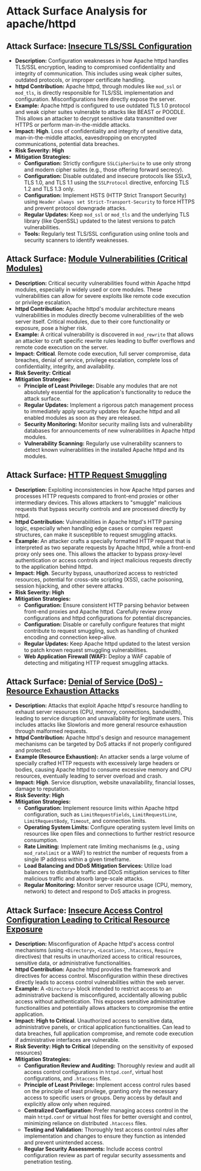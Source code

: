 # Attack Surface Analysis for apache/httpd

## Attack Surface: [Insecure TLS/SSL Configuration](./attack_surfaces/insecure_tlsssl_configuration.md)

*   **Description:**  Configuration weaknesses in how Apache httpd handles TLS/SSL encryption, leading to compromised confidentiality and integrity of communication. This includes using weak cipher suites, outdated protocols, or improper certificate handling.
*   **httpd Contribution:** Apache httpd, through modules like `mod_ssl` or `mod_tls`, is directly responsible for TLS/SSL implementation and configuration. Misconfigurations here directly expose the server.
*   **Example:**  Apache httpd is configured to use outdated TLS 1.0 protocol and weak cipher suites vulnerable to attacks like BEAST or POODLE. This allows an attacker to decrypt sensitive data transmitted over HTTPS or perform man-in-the-middle attacks.
*   **Impact:**  **High**. Loss of confidentiality and integrity of sensitive data, man-in-the-middle attacks, eavesdropping on encrypted communications, potential data breaches.
*   **Risk Severity:** **High**
*   **Mitigation Strategies:**
    *   **Configuration:**  Strictly configure `SSLCipherSuite` to use only strong and modern cipher suites (e.g., those offering forward secrecy).
    *   **Configuration:** Disable outdated and insecure protocols like SSLv3, TLS 1.0, and TLS 1.1 using the `SSLProtocol` directive, enforcing TLS 1.2 and TLS 1.3 only.
    *   **Configuration:** Implement HSTS (HTTP Strict Transport Security) using `Header always set Strict-Transport-Security` to force HTTPS and prevent protocol downgrade attacks.
    *   **Regular Updates:** Keep `mod_ssl` or `mod_tls` and the underlying TLS library (like OpenSSL) updated to the latest versions to patch vulnerabilities.
    *   **Tools:** Regularly test TLS/SSL configuration using online tools and security scanners to identify weaknesses.

## Attack Surface: [Module Vulnerabilities (Critical Modules)](./attack_surfaces/module_vulnerabilities__critical_modules_.md)

*   **Description:** Critical security vulnerabilities found within Apache httpd modules, especially in widely used or core modules. These vulnerabilities can allow for severe exploits like remote code execution or privilege escalation.
*   **httpd Contribution:** Apache httpd's modular architecture means vulnerabilities in modules directly become vulnerabilities of the web server itself. Critical modules, due to their core functionality or exposure, pose a higher risk.
*   **Example:** A critical vulnerability is discovered in `mod_rewrite` that allows an attacker to craft specific rewrite rules leading to buffer overflows and remote code execution on the server.
*   **Impact:** **Critical**. Remote code execution, full server compromise, data breaches, denial of service, privilege escalation, complete loss of confidentiality, integrity, and availability.
*   **Risk Severity:** **Critical**
*   **Mitigation Strategies:**
    *   **Principle of Least Privilege:** Disable any modules that are not absolutely essential for the application's functionality to reduce the attack surface.
    *   **Regular Updates:**  Implement a rigorous patch management process to immediately apply security updates for Apache httpd and all enabled modules as soon as they are released.
    *   **Security Monitoring:**  Monitor security mailing lists and vulnerability databases for announcements of new vulnerabilities in Apache httpd modules.
    *   **Vulnerability Scanning:** Regularly use vulnerability scanners to detect known vulnerabilities in the installed Apache httpd and its modules.

## Attack Surface: [HTTP Request Smuggling](./attack_surfaces/http_request_smuggling.md)

*   **Description:**  Exploiting inconsistencies in how Apache httpd parses and processes HTTP requests compared to front-end proxies or other intermediary devices. This allows attackers to "smuggle" malicious requests that bypass security controls and are processed directly by httpd.
*   **httpd Contribution:** Vulnerabilities in Apache httpd's HTTP parsing logic, especially when handling edge cases or complex request structures, can make it susceptible to request smuggling attacks.
*   **Example:** An attacker crafts a specially formatted HTTP request that is interpreted as two separate requests by Apache httpd, while a front-end proxy only sees one. This allows the attacker to bypass proxy-level authentication or access controls and inject malicious requests directly to the application behind httpd.
*   **Impact:** **High**. Security bypass, unauthorized access to restricted resources, potential for cross-site scripting (XSS), cache poisoning, session hijacking, and other severe attacks.
*   **Risk Severity:** **High**
*   **Mitigation Strategies:**
    *   **Configuration:** Ensure consistent HTTP parsing behavior between front-end proxies and Apache httpd.  Carefully review proxy configurations and httpd configurations for potential discrepancies.
    *   **Configuration:** Disable or carefully configure features that might contribute to request smuggling, such as handling of chunked encoding and connection keep-alive.
    *   **Regular Updates:** Keep Apache httpd updated to the latest version to patch known request smuggling vulnerabilities.
    *   **Web Application Firewall (WAF):** Deploy a WAF capable of detecting and mitigating HTTP request smuggling attacks.

## Attack Surface: [Denial of Service (DoS) - Resource Exhaustion Attacks](./attack_surfaces/denial_of_service__dos__-_resource_exhaustion_attacks.md)

*   **Description:** Attacks that exploit Apache httpd's resource handling to exhaust server resources (CPU, memory, connections, bandwidth), leading to service disruption and unavailability for legitimate users. This includes attacks like Slowloris and more general resource exhaustion through malformed requests.
*   **httpd Contribution:** Apache httpd's design and resource management mechanisms can be targeted by DoS attacks if not properly configured and protected.
*   **Example (Resource Exhaustion):** An attacker sends a large volume of specially crafted HTTP requests with excessively large headers or bodies, causing Apache httpd to consume excessive memory and CPU resources, eventually leading to server overload and crash.
*   **Impact:** **High**. Service disruption, website unavailability, financial losses, damage to reputation.
*   **Risk Severity:** **High**
*   **Mitigation Strategies:**
    *   **Configuration:** Implement resource limits within Apache httpd configuration, such as `LimitRequestFields`, `LimitRequestLine`, `LimitRequestBody`, `Timeout`, and connection limits.
    *   **Operating System Limits:** Configure operating system level limits on resources like open files and connections to further restrict resource consumption.
    *   **Rate Limiting:** Implement rate limiting mechanisms (e.g., using `mod_ratelimit` or a WAF) to restrict the number of requests from a single IP address within a given timeframe.
    *   **Load Balancing and DDoS Mitigation Services:** Utilize load balancers to distribute traffic and DDoS mitigation services to filter malicious traffic and absorb large-scale attacks.
    *   **Regular Monitoring:** Monitor server resource usage (CPU, memory, network) to detect and respond to DoS attacks in progress.

## Attack Surface: [Insecure Access Control Configuration Leading to Critical Resource Exposure](./attack_surfaces/insecure_access_control_configuration_leading_to_critical_resource_exposure.md)

*   **Description:**  Misconfiguration of Apache httpd's access control mechanisms (using `<Directory>`, `<Location>`, `.htaccess`, `Require` directives) that results in unauthorized access to critical resources, sensitive data, or administrative functionalities.
*   **httpd Contribution:** Apache httpd provides the framework and directives for access control. Misconfiguration within these directives directly leads to access control vulnerabilities within the web server.
*   **Example:**  A `<Directory>` block intended to restrict access to an administrative backend is misconfigured, accidentally allowing public access without authentication. This exposes sensitive administrative functionalities and potentially allows attackers to compromise the entire application.
*   **Impact:** **High to Critical**. Unauthorized access to sensitive data, administrative panels, or critical application functionalities. Can lead to data breaches, full application compromise, and remote code execution if administrative interfaces are vulnerable.
*   **Risk Severity:** **High to Critical** (depending on the sensitivity of exposed resources)
*   **Mitigation Strategies:**
    *   **Configuration Review and Auditing:**  Thoroughly review and audit all access control configurations in `httpd.conf`, virtual host configurations, and `.htaccess` files.
    *   **Principle of Least Privilege:**  Implement access control rules based on the principle of least privilege, granting only the necessary access to specific users or groups. Deny access by default and explicitly allow only when required.
    *   **Centralized Configuration:** Prefer managing access control in the main `httpd.conf` or virtual host files for better oversight and control, minimizing reliance on distributed `.htaccess` files.
    *   **Testing and Validation:**  Thoroughly test access control rules after implementation and changes to ensure they function as intended and prevent unintended access.
    *   **Regular Security Assessments:** Include access control configuration review as part of regular security assessments and penetration testing.

